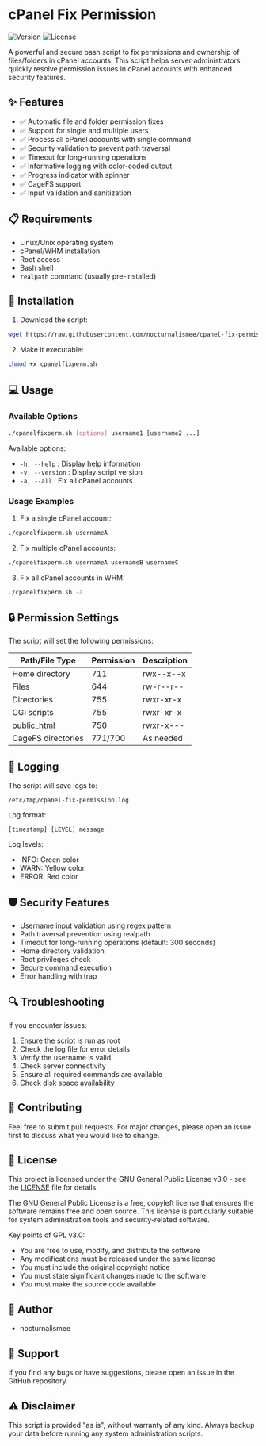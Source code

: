 # cPanel Fix Permission

[![Version](https://img.shields.io/badge/version-0.1-blue.svg)](https://github.com/nocturnalismee/cpanel-fix-permission)
[![License](https://img.shields.io/badge/license-GPLv3-green.svg)](LICENSE)

A powerful and secure bash script to fix permissions and ownership of files/folders in cPanel accounts. This script helps server administrators quickly resolve permission issues in cPanel accounts with enhanced security features.

## ✨ Features

- ✅ Automatic file and folder permission fixes
- ✅ Support for single and multiple users
- ✅ Process all cPanel accounts with single command
- ✅ Security validation to prevent path traversal
- ✅ Timeout for long-running operations
- ✅ Informative logging with color-coded output
- ✅ Progress indicator with spinner
- ✅ CageFS support
- ✅ Input validation and sanitization

## 📋 Requirements

- Linux/Unix operating system
- cPanel/WHM installation
- Root access
- Bash shell
- `realpath` command (usually pre-installed)

## 🚀 Installation

1. Download the script:

```bash
wget https://raw.githubusercontent.com/nocturnalismee/cpanel-fix-permission/main/cpanelfixperm.sh
```

2. Make it executable:

```bash
chmod +x cpanelfixperm.sh
```

## 💻 Usage

### Available Options

```bash
./cpanelfixperm.sh [options] username1 [username2 ...]
```

Available options:

- `-h, --help` : Display help information
- `-v, --version` : Display script version
- `-a, --all` : Fix all cPanel accounts

### Usage Examples

1. Fix a single cPanel account:

```bash
./cpanelfixperm.sh usernameA
```

2. Fix multiple cPanel accounts:

```bash
./cpanelfixperm.sh usernameA usernameB usernameC
```

3. Fix all cPanel accounts in WHM:

```bash
./cpanelfixperm.sh -a
```

## 🔒 Permission Settings

The script will set the following permissions:

| Path/File Type     | Permission | Description |
| ------------------ | ---------- | ----------- |
| Home directory     | 711        | rwx--x--x   |
| Files              | 644        | rw-r--r--   |
| Directories        | 755        | rwxr-xr-x   |
| CGI scripts        | 755        | rwxr-xr-x   |
| public_html        | 750        | rwxr-x---   |
| CageFS directories | 771/700    | As needed   |

## 📝 Logging

The script will save logs to:

```
/etc/tmp/cpanel-fix-permission.log
```

Log format:

```
[timestamp] [LEVEL] message
```

Log levels:

- INFO: Green color
- WARN: Yellow color
- ERROR: Red color

## 🛡️ Security Features

- Username input validation using regex pattern
- Path traversal prevention using realpath
- Timeout for long-running operations (default: 300 seconds)
- Home directory validation
- Root privileges check
- Secure command execution
- Error handling with trap

## 🔍 Troubleshooting

If you encounter issues:

1. Ensure the script is run as root
2. Check the log file for error details
3. Verify the username is valid
4. Check server connectivity
5. Ensure all required commands are available
6. Check disk space availability

## 🤝 Contributing

Feel free to submit pull requests. For major changes, please open an issue first to discuss what you would like to change.

## 📄 License

This project is licensed under the GNU General Public License v3.0 - see the [LICENSE](LICENSE) file for details.

The GNU General Public License is a free, copyleft license that ensures the software remains free and open source. This license is particularly suitable for system administration tools and security-related software.

Key points of GPL v3.0:

- You are free to use, modify, and distribute the software
- Any modifications must be released under the same license
- You must include the original copyright notice
- You must state significant changes made to the software
- You must make the source code available

## 👤 Author

- nocturnalismee

## 💬 Support

If you find any bugs or have suggestions, please open an issue in the GitHub repository.

## ⚠️ Disclaimer

This script is provided "as is", without warranty of any kind. Always backup your data before running any system administration scripts.
